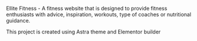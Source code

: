 Ellite Fitness - A fitness website that is designed to provide fitness enthusiasts with advice, inspiration, workouts, type of coaches or nutritional guidance. 


This project is created using Astra theme and Elementor builder

